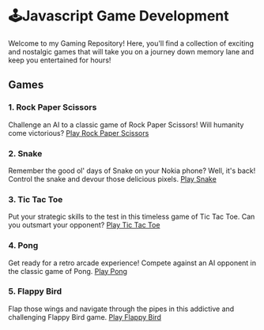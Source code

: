 # 🕹️Javascript Game Development

Welcome to my Gaming Repository! Here, you'll find a collection of exciting and nostalgic games that will take you on a journey down memory lane and keep you entertained for hours! 

##  Games

### 1. Rock Paper Scissors
Challenge an AI to a classic game of Rock Paper Scissors! Will humanity come victorious?
[Play Rock Paper Scissors](https://rock-paper-scissors-by-aman.netlify.app/)

### 2. Snake
Remember the good ol' days of Snake on your Nokia phone? Well, it's back! Control the snake and devour those delicious pixels.
[Play Snake](https://snake-game-by-aman.netlify.app/)

### 3. Tic Tac Toe
Put your strategic skills to the test in this timeless game of Tic Tac Toe. Can you outsmart your opponent?
[Play Tic Tac Toe](https://tic-tac-toe-by-aman.netlify.app/)

### 4. Pong
Get ready for a retro arcade experience! Compete against an AI opponent in the classic game of Pong.
[Play Pong](https://pong-by-aman.netlify.app/)

### 5. Flappy Bird
Flap those wings and navigate through the pipes in this addictive and challenging Flappy Bird game.
[Play Flappy Bird](https://flappy-bird-by-aman.netlify.app/)
